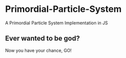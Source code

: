 # Primordial-Particle-System
A Primordial Particle System Implementation in JS
## Ever wanted to be god?

Now you have your chance, GO!
